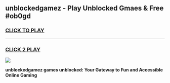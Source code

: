 
## unblockedgamez - Play Unblocked Gmaes & Free #ob0gd
<h3>
<a href="https://news.freeplayer.one?title=unblockedgamez&ref=24F">CLICK TO PLAY</a></h3>
<hr>

<h3>
<a href="https://news.freeplayer.one?title=unblockedgamez&ref=24F">CLICK 2 PLAY</a>
  
</h3>

<a href="https://news.freeplayer.one?title=unblockedgamez&ref=24F/"><img src="https://clearcache.store/games.png"></a>


**unblockedgamez games unblocked: Your Gateway to Fun and Accessible Online Gaming**
